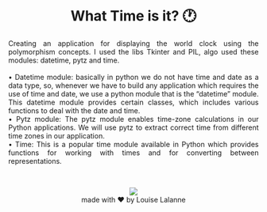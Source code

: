 <h1 align="center"> What Time is it? 🕐</h1>

<p align="justify">
Creating an application for displaying the world clock using the polymorphism concepts. I used the libs Tkinter and PIL, algo used these modules: datetime, pytz and time.
  <br><br>
• Datetime module: basically in python we do not have time and date as a data type, so, whenever we have to build any application which requires the use of time and date, we use a python module that is the “datetime” module. This datetime module provides certain classes, which includes various functions to deal with the date and time.
  <br>
  • Pytz module: The pytz module enables time-zone calculations in our Python applications. We will use pytz to extract correct time from different time zones in our application.
  <br>
  • Time: This is a popular time module available in Python which provides functions for working with times and for converting between representations.
  
</p>
</br>
<p align="center">
<img src="https://user-images.githubusercontent.com/100588945/175812339-508f1946-37ab-4880-bfe4-83045cb5f092.png">
<br>
made with ♥️ by Louise Lalanne
</p>

